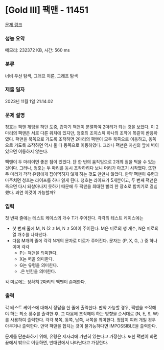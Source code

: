 # [Gold III] 팩맨 - 11451 

[문제 링크](https://www.acmicpc.net/problem/11451) 

### 성능 요약

메모리: 232372 KB, 시간: 560 ms

### 분류

너비 우선 탐색, 그래프 이론, 그래프 탐색

### 제출 일자

2023년 11월 1일 21:14:02

### 문제 설명

<p>청호는 팩맨 게임을 하던 도중, 갑자기 팩맨이 분열하여 2마리가 되는 것을 보았다. 이 2마리의 팩맨은 서로 다른 위치에 있지만, 청호의 조이스틱 하나의 조작에 똑같이 반응하였다. 팩맨을 북쪽으로 가도록 조작하면 2마리의 팩맨이 모두 북쪽으로 이동하고, 동쪽으로 가도록 조작하면 역시 둘 다 동쪽으로 이동하였다. 그러나 팩맨은 자신의 앞에 벽이 있으면 이동하지 않는다.</p>

<p>팩맨이 두 마리이면 좋은 점이 있었다. 단 한 번의 움직임으로 2개의 점을 먹을 수 있는 것이다. 그러나, 청호는 두 마리를 동시 조작하려다 보니 머리가 아프기 시작했다. 또한 두 마리가 각각 유령에게 잡아먹히지 않게 하는 것도 만만치 않았다. 만약 팩맨이 유령과 마주치면 청호는 라이프를 하나 잃게 된다. 청호는 라이프가 5개뿐이고, 두 번째 팩맨은 죽으면 다시 되살아나지 못하기 때문에 두 팩맨을 최대한 빨리 한 장소로 합치기로 결심했다. 과연 이것이 가능할까?</p>

### 입력 

 <p>첫 번째 줄에는 테스트 케이스의 개수 T가 주어진다. 각각의 테스트 케이스에는</p>

<ul>
	<li>첫 번째 줄에 M, N (2 ≤ M, N ≤ 50)이 주어진다. M은 미로의 행 개수, N은 미로의 열 개수를 나타낸다.</li>
	<li>다음 M개의 줄에 각각 N개의 문자로 미로가 주어진다. 문자는 {P, X, G, .} 중 하나이며 각각
	<ul>
		<li>P는 팩맨을 의미한다.</li>
		<li>X는 벽을 의미한다.</li>
		<li>G는 유령을 의미한다.</li>
		<li>.은 빈칸을 의미한다.</li>
	</ul>
	</li>
</ul>

<p>각 미로에는 정확히 2마리의 팩맨이 존재한다.</p>

### 출력 

 <p>각 테스트 케이스에 대해서 정답을 한 줄에 출력한다. 만약 가능할 경우, 팩맨을 조작해야 하는 최소 횟수를 출력한 후, 그 다음에 조작해야 하는 방향을 순서대로 {N, E, S, W}를 사용하여 출력한다. 각각 북쪽, 동쪽, 남쪽, 서쪽을 의미한다. 정답이 여러 개일 경우 아무거나 출력한다. 만약 팩맨을 합치는 것이 불가능하다면 IMPOSSIBLE을 출력한다.</p>

<p>문제를 단순화하기 위해, 유령은 제자리에 가만히 있는다고 가정한다. 또한 팩맨이 화면 끝에서 밖으로 이동하면, 반대편에서 나타난다고 가정한다.</p>

